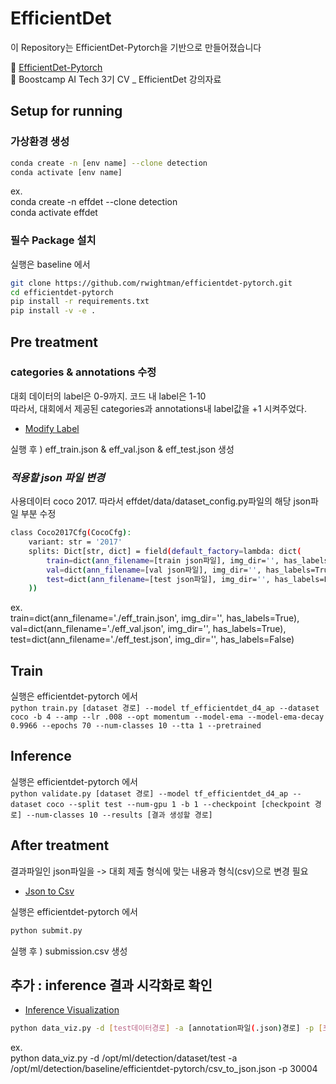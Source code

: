 # EfficientDet
이 Repository는 EfficientDet-Pytorch을 기반으로 만들어졌습니다

📗 [EfficientDet-Pytorch](https://github.com/rwightman/efficientdet-pytorch)   
📙 Boostcamp AI Tech 3기 CV _ EfficientDet 강의자료 

## **Setup for running**
### **가상환경 생성**
```bash
conda create -n [env name] --clone detection
conda activate [env name]
``` 
ex.  
conda create -n effdet --clone detection  
conda activate effdet

### **필수 Package 설치**
실행은 baseline 에서  
```bash
git clone https://github.com/rwightman/efficientdet-pytorch.git  
cd efficientdet-pytorch  
pip install -r requirements.txt
pip install -v -e .
```

## **Pre treatment**  
### **categories & annotations 수정**
대회 데이터의 label은 0-9까지. 코드 내 label은 1-10    
따라서, 대회에서 제공된 categories과 annotations내 label값을 +1 시켜주었다.  
* [Modify Label](https://github.com/boostcampaitech3/level2-object-detection-level2-cv-05/blob/utils/utils/modify_label.py)      

실행 후 ) eff_train.json & eff_val.json & eff_test.json 생성 

### ***적용할 json 파일 변경***  
사용데이터 coco 2017. 따라서 effdet/data/dataset_config.py파일의 해당 json파일 부분 수정   

```bash  
class Coco2017Cfg(CocoCfg):
    variant: str = '2017'
    splits: Dict[str, dict] = field(default_factory=lambda: dict(
        train=dict(ann_filename=[train json파일], img_dir='', has_labels=True),
        val=dict(ann_filename=[val json파일], img_dir='', has_labels=True),
        test=dict(ann_filename=[test json파일], img_dir='', has_labels=False)
    ))
```
ex.   
train=dict(ann_filename='./eff_train.json', img_dir='', has_labels=True),   
val=dict(ann_filename='./eff_val.json', img_dir='', has_labels=True),   
test=dict(ann_filename='./eff_test.json', img_dir='', has_labels=False)   

## **Train** 
실행은 efficientdet-pytorch 에서  
`
python train.py [dataset 경로] --model tf_efficientdet_d4_ap --dataset coco -b 4 --amp --lr .008 --opt momentum --model-ema --model-ema-decay 0.9966 --epochs 70 --num-classes 10 --tta 1 --pretrained   
`     


## **Inference**
실행은 efficientdet-pytorch 에서  
`
python validate.py [dataset 경로] --model tf_efficientdet_d4_ap --dataset coco --split test --num-gpu 1 -b 1 --checkpoint [checkpoint 경로] --num-classes 10 --results [결과 생성할 경로]  
`     

## **After treatment** 
결과파일인 json파일을 -> 대회 제출 형식에 맞는 내용과 형식(csv)으로 변경 필요 
* [Json to Csv](https://github.com/boostcampaitech3/level2-object-detection-level2-cv-05/blob/utils/utils/submit.py)      

실행은 efficientdet-pytorch 에서    
```bash  
python submit.py    
```   
실행 후 ) submission.csv 생성

## 추가 : inference 결과 시각화로 확인   
* [Inference Visualization](https://github.com/boostcampaitech3/level2-object-detection-level2-cv-05/blob/utils/utils/inference_viz.py)   
```bash
python data_viz.py -d [test데이터경로] -a [annotation파일(.json)경로] -p [포트번호]   
```   
ex.   
python data_viz.py -d /opt/ml/detection/dataset/test -a /opt/ml/detection/baseline/efficientdet-pytorch/csv_to_json.json -p 30004

